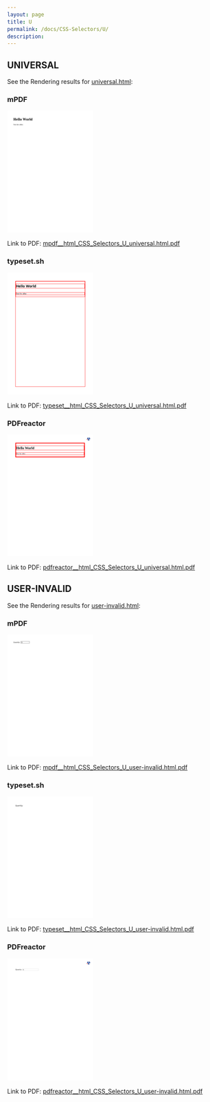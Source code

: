 ```yaml
---
layout: page
title: U
permalink: /docs/CSS-Selectors/U/
description: 
---
```




## UNIVERSAL

See the Rendering results for [universal.html](/html/CSS%20Selectors/U/universal.html):

### mPDF
![](mpdf__html_CSS_Selectors_U_universal.html.png) 

Link to PDF: [mpdf__html_CSS_Selectors_U_universal.html.pdf](mpdf__html_CSS_Selectors_U_universal.html.pdf)

### typeset.sh
![](typeset__html_CSS_Selectors_U_universal.html.png) 

Link to PDF: [typeset__html_CSS_Selectors_U_universal.html.pdf](typeset__html_CSS_Selectors_U_universal.html.pdf)

### PDFreactor
![](pdfreactor__html_CSS_Selectors_U_universal.html.png) 

Link to PDF: [pdfreactor__html_CSS_Selectors_U_universal.html.pdf](pdfreactor__html_CSS_Selectors_U_universal.html.pdf)

## USER-INVALID

See the Rendering results for [user-invalid.html](/html/CSS%20Selectors/U/user-invalid.html):

### mPDF
![](mpdf__html_CSS_Selectors_U_user-invalid.html.png) 

Link to PDF: [mpdf__html_CSS_Selectors_U_user-invalid.html.pdf](mpdf__html_CSS_Selectors_U_user-invalid.html.pdf)

### typeset.sh
![](typeset__html_CSS_Selectors_U_user-invalid.html.png) 

Link to PDF: [typeset__html_CSS_Selectors_U_user-invalid.html.pdf](typeset__html_CSS_Selectors_U_user-invalid.html.pdf)

### PDFreactor
![](pdfreactor__html_CSS_Selectors_U_user-invalid.html.png) 

Link to PDF: [pdfreactor__html_CSS_Selectors_U_user-invalid.html.pdf](pdfreactor__html_CSS_Selectors_U_user-invalid.html.pdf)



